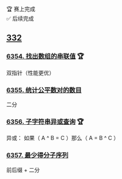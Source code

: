 🏆 赛上完成   
✅ 后续完成

## [332](https://leetcode.cn/circle/discuss/ayE0iI/)
### [6354. 找出数组的串联值](https://leetcode.cn/problems/find-the-array-concatenation-value/) 🏆  
双指针（性能更优）
### [6355. 统计公平数对的数目](https://leetcode.cn/problems/count-the-number-of-fair-pairs/)  
二分
### [6356. 子字符串异或查询](https://leetcode.cn/problems/substring-xor-queries/) 🏆  
异或： 如果（ A ^ B = C ）那么（ A = B ^ C ）
### [6357. 最少得分子序列](https://leetcode.cn/problems/subsequence-with-the-minimum-score/)    
前后缀 + 二分
